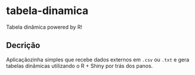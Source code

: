 tabela-dinamica
===============

Tabela dinâmica powered by R!

## Decrição

Aplicaçãozinha simples que recebe dados externos em `.csv` ou `.txt` e gera tabelas dinâmicas utilizando o R + Shiny por trás dos panos. 
